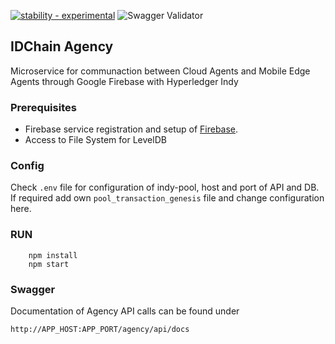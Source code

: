 [![stability - experimental](https://img.shields.io/badge/stability-experimental-orange.svg)](https://nodejs.org/api/documentation.html#documentation_stability_index)
![Swagger Validator](https://img.shields.io/swagger/valid/2.0/https/raw.githubusercontent.com/OAI/OpenAPI-Specification/master/examples/v2.0/json/petstore-expanded.json.svg)

## IDChain Agency

Microservice for communaction between Cloud Agents and Mobile Edge Agents through Google Firebase with Hyperledger Indy

### Prerequisites 

* Firebase service registration and setup of [Firebase].
* Access to File System for LevelDB

### Config

Check `.env` file for configuration of indy-pool, host and port of API
and DB. If required add own `pool_transaction_genesis` file and change
configuration here.

### RUN 
		npm install 
		npm start
		
### Swagger 
Documentation of Agency API calls can be found under

	http://APP_HOST:APP_PORT/agency/api/docs



[Firebase]: http://firebase.google.com